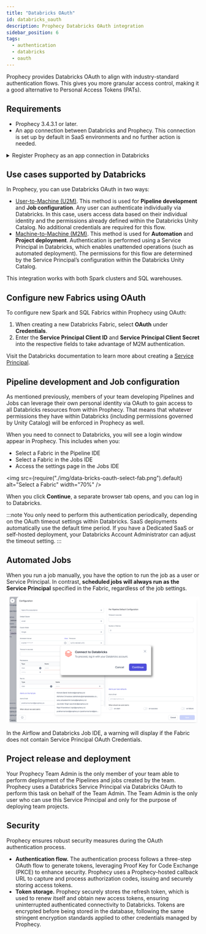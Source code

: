 ```yaml
---
title: "Databricks OAuth"
id: databricks_oauth
description: Prophecy Databricks OAuth integration
sidebar_position: 6
tags:
  - authentication
  - databricks
  - oauth
---
```


Prophecy provides Databricks OAuth to align with industry-standard authentication flows. This gives you more granular access control, making it a good alternative to Personal Access Tokens (PATs).

## Requirements

- Prophecy 3.4.3.1 or later.
- An app connection between Databricks and Prophecy. This connection is set up by default in SaaS environments and no further action is needed.

<details>
  <summary>Register Prophecy as an app connection in Databricks</summary>

First, a Databricks [account admin](https://docs.databricks.com/en/admin/index.html#what-are-account-admins) needs to complete the following steps **once** for your Prophecy deployment:

1. On Databricks, navigate to **Account Settings > App connections** in your account console.
2. Create a new App connection for Prophecy. This process generates Databricks OAuth Application fields on the Prophecy side.
3. Under Client ID, copy your **OAuth Client ID** for the application, and share it with your Prophecy Cluster Admin.
4. Under Client secret, select **Generate a client secret**. Share it with your Prophecy Cluster Admin.
5. Click **Save**.

Then, the Prophecy Cluster Admin has to add the Databricks credentials to Prophecy:

1. Navigate to **Admin Settings > Security**.
2. Under **Databrick OAuth Application (U2M)**, paste the **Client ID** and the **Client Secret** into the respective fields.

</details>

## Use cases supported by Databricks

In Prophecy, you can use Databricks OAuth in two ways:

- [User-to-Machine (U2M)](https://docs.databricks.com/en/dev-tools/auth/oauth-u2m.html). This method is used for **Pipeline development** and **Job configuration**. Any user can authenticate individually via Databricks. In this case, users access data based on their individual identity and the permissions already defined within the Databricks Unity Catalog. No additional credentials are required for this flow.
- [Machine-to-Machine (M2M)](https://docs.databricks.com/en/dev-tools/auth/oauth-m2m.html). This method is used for **Automation** and **Project deployment**. Authentication is performed using a Service Principal in Databricks, which enables unattended operations (such as automated deployment). The permissions for this flow are determined by the Service Principal’s configuration within the Databricks Unity Catalog.

This integration works with both Spark clusters and SQL warehouses.

## Configure new Fabrics using OAuth

To configure new Spark and SQL Fabrics within Prophecy using OAuth:

1. When creating a new Databricks Fabric, select **OAuth** under **Credentials**.
2. Enter the **Service Principal Client ID** and **Service Principal Client Secret** into the respective fields to take advantage of M2M authentication.

Visit the Databricks documentation to learn more about creating a [Service Principal](https://docs.databricks.com/en/dev-tools/auth/oauth-m2m.html).

## Pipeline development and Job configuration

As mentioned previously, members of your team developing Pipelines and Jobs can leverage their own personal identity via OAuth to gain access to all Databricks resources from within Prophecy. That means that whatever permissions they have within Databricks (including permissions governed by Unity Catalog) will be enforced in Prophecy as well.

When you need to connect to Databricks, you will see a login window appear in Prophecy. This includes when you:

- Select a Fabric in the Pipeline IDE
- Select a Fabric in the Jobs IDE
- Access the settings page in the Jobs IDE

<img
src={require("./img/data-bricks-oauth-select-fab.png").default}
alt="Select a Fabric"
width="70%"
/>

When you click **Continue**, a separate browser tab opens, and you can log in to Databricks.

:::note
You only need to perform this authentication periodically, depending on the OAuth timeout settings within Databricks. SaaS deployments automatically use the default time period. If you have a Dedicated SaaS or self-hosted deployment, your Databricks Account Administrator can adjust the timeout setting.
:::

## Automated Jobs

When you run a job manually, you have the option to run the job as a user or Service Principal. In contrast, **scheduled jobs will always run as the Service Principal** specified in the Fabric, regardless of the job settings.

![Job configuration](img/data-bricks-oauth-job-configuration.png)

In the Airflow and Databricks Job IDE, a warning will display if the Fabric does not contain Service Principal OAuth Credentials.

## Project release and deployment

Your Prophecy Team Admin is the only member of your team able to perform deployment of the Pipelines and jobs created by the team. Prophecy uses a Databricks Service Principal via Databricks OAuth to perform this task on behalf of the Team Admin. The Team Admin is the only user who can use this Service Principal and only for the purpose of deploying team projects.

## Security

Prophecy ensures robust security measures during the OAuth authentication process.

- **Authentication flow.** The authentication process follows a three-step OAuth flow to generate tokens, leveraging Proof Key for Code Exchange (PKCE) to enhance security. Prophecy uses a Prophecy-hosted callback URL to capture and process authorization codes, issuing and securely storing access tokens.
- **Token storage.** Prophecy securely stores the refresh token, which is used to renew itself and obtain new access tokens, ensuring uninterrupted authenticated connectivity to Databricks. Tokens are encrypted before being stored in the database, following the same stringent encryption standards applied to other credentials managed by Prophecy.
